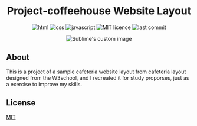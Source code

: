 <h1 align="center">Project-coffeehouse Website Layout</h1>
 
 <p align="center">
  <img alt="html" src="https://img.shields.io/badge/HTML-52.3%25-green">
  <img alt="css" src="https://img.shields.io/badge/CSS-44.3%25-blue">
  <img alt="javascript" src="https://img.shields.io/badge/Javascript-3.4%25-important">
  <img alt="MIT licence" src="https://img.shields.io/badge/licence-MIT-red">
  <img alt="last commit" src="https://img.shields.io/badge/last%20commit-august-blueviolet">
  <br>
 </p>
 
<p align="center">
  <img src="https://github.com/gabrielsousapro/project-coffeehouse/blob/master/img/readme-img-desktop.gif" alt="Sublime's custom image"/>
</p>
 
<p>
 <h2>About</h2>
 This is a project of a sample cafeteria website layout from cafeteria layout designed from the W3school, and I recreated it for study proporses, just as a exercise to improve my skills.
</p>

## License
[MIT](https://choosealicense.com/licenses/mit/)

